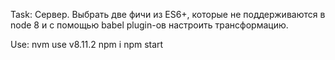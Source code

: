 Task: Сервер. Выбрать две фичи из ES6+, которые не поддерживаются в node 8 и с помощью babel plugin-ов настроить трансформацию.

Use:
nvm use v8.11.2
npm i
npm start
